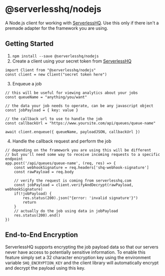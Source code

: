 # @serverlesshq/nodejs

A Node.js client for working with [ServerlessHQ](https://www.serverlesshq.com).  Use this only if there isn't a premade adapter for the framework you are using.

## Getting Started

1. `npm install --save @serverlesshq/nodejs`
2. Create a client using your secret token from [ServerlessHQ](https://www.serverlesshq.com)
```
import Client from "@serverlesshq/nodejs"
const client = new Client("secret token here")

```
3. Enqueue a job 
```
// this will be useful for viewing analytics about your jobs
const queueName = "anything/you/want"

// the data your job needs to operate, can be any javascript object
const jobPayload = { key: value }

// the callback url to use to handle the job
const callbackUrl = "https://www.yoursite.com/api/queues/queue-name"

await client.enqueue({ queueName, payloadJSON, callbackUrl })
```

4. Handle the callback request and perform the job

```
// depending on the framework you are using this will be different
// but you'll need some way to receive incoming requests to a specific endpoint
app.post('/api/queues/queue-name', (req, res) => {
    const webhookSignature = req.headers['shq-webhook-signature']
    const rawPayload = req.body

    // verify the request is coming from serverlesshq.com
    const jobPayload = client.verifyAndDecrypt(rawPayload, webhookSignature)
    if(!jobPayload) {
        res.status(200).json("{error: 'invalid signature'}")
        return
    }
    // actually do the job using data in jobPayload      
    res.status(200).end()
})

```

## End-to-End Encryption

ServerlessHQ supports encrypting the job payload data so that our servers never have access to potentially sensitive information.  To enable this feature simply set a 32 character encryption key using the environment variable `SHQ_ENCRYPTION_KEY` and the client library will automatically encrypt and decrypt the payload using this key.
